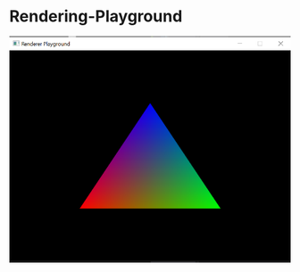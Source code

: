 # Rendering-Playground
 
![triangle](https://raw.githubusercontent.com/DylanYasen/Rendering-Playground/master/images/triangle.PNG)
